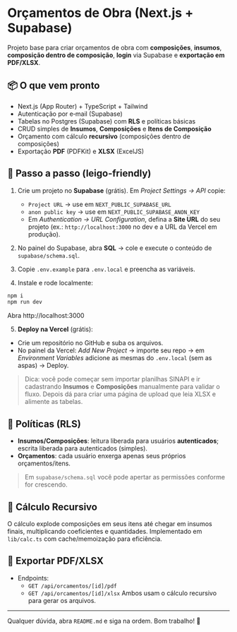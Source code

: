 # Orçamentos de Obra (Next.js + Supabase)

Projeto base para criar orçamentos de obra com **composições**, **insumos**, **composição dentro de composição**, **login** via Supabase e **exportação em PDF/XLSX**.

## 📦 O que vem pronto
- Next.js (App Router) + TypeScript + Tailwind
- Autenticação por e‑mail (Supabase)
- Tabelas no Postgres (Supabase) com **RLS** e políticas básicas
- CRUD simples de **Insumos**, **Composições** e **Itens de Composição**
- Orçamento com cálculo **recursivo** (composições dentro de composições)
- Exportação **PDF** (PDFKit) e **XLSX** (ExcelJS)

## 🚀 Passo a passo (leigo-friendly)
1) Crie um projeto no **Supabase** (grátis). Em *Project Settings → API* copie:
   - `Project URL` → use em `NEXT_PUBLIC_SUPABASE_URL`
   - `anon public key` → use em `NEXT_PUBLIC_SUPABASE_ANON_KEY`
   - Em *Authentication → URL Configuration*, defina a **Site URL** do seu projeto (ex.: `http://localhost:3000` no dev e a URL da Vercel em produção).

2) No painel do Supabase, abra **SQL** → cole e execute o conteúdo de `supabase/schema.sql`.

3) Copie `.env.example` para `.env.local` e preencha as variáveis.

4) Instale e rode localmente:
```bash
npm i
npm run dev
```
Abra http://localhost:3000

5) **Deploy na Vercel** (grátis):
- Crie um repositório no GitHub e suba os arquivos.
- No painel da Vercel: *Add New Project* → importe seu repo → em *Environment Variables* adicione as mesmas do `.env.local` (sem as aspas) → Deploy.

> Dica: você pode começar sem importar planilhas SINAPI e ir cadastrando **Insumos** e **Composições** manualmente para validar o fluxo. Depois dá para criar uma página de upload que leia XLSX e alimente as tabelas.

## 🔐 Políticas (RLS)
- **Insumos/Composições**: leitura liberada para usuários **autenticados**; escrita liberada para autenticados (simples).
- **Orçamentos**: cada usuário enxerga apenas seus próprios orçamentos/itens.

> Em `supabase/schema.sql` você pode apertar as permissões conforme for crescendo.

## 🧮 Cálculo Recursivo
O cálculo explode composições em seus itens até chegar em insumos finais, multiplicando coeficientes e quantidades. Implementado em `lib/calc.ts` com cache/memoização para eficiência.

## 📄 Exportar PDF/XLSX
- Endpoints:
  - `GET /api/orcamentos/[id]/pdf`
  - `GET /api/orcamentos/[id]/xlsx`
Ambos usam o cálculo recursivo para gerar os arquivos.

---

Qualquer dúvida, abra `README.md` e siga na ordem. Bom trabalho! 💪
